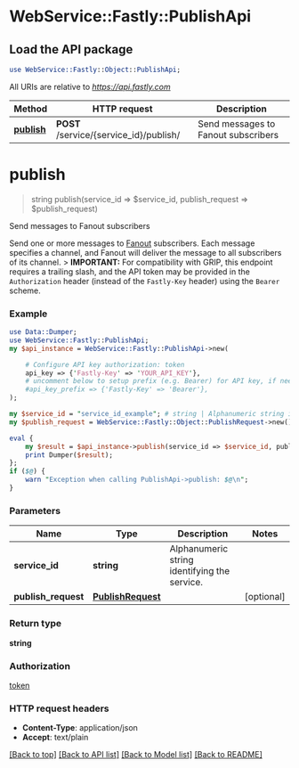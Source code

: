 # WebService::Fastly::PublishApi

## Load the API package
```perl
use WebService::Fastly::Object::PublishApi;
```

All URIs are relative to *https://api.fastly.com*

Method | HTTP request | Description
------------- | ------------- | -------------
[**publish**](PublishApi.md#publish) | **POST** /service/{service_id}/publish/ | Send messages to Fanout subscribers


# **publish**
> string publish(service_id => $service_id, publish_request => $publish_request)

Send messages to Fanout subscribers

Send one or more messages to [Fanout](https://www.fastly.com/documentation/learning/concepts/real-time-messaging/fanout) subscribers. Each message specifies a channel, and Fanout will deliver the message to all subscribers of its channel. > **IMPORTANT:** For compatibility with GRIP, this endpoint requires a trailing slash, and the API token may be provided in the `Authorization` header (instead of the `Fastly-Key` header) using the `Bearer` scheme. 

### Example
```perl
use Data::Dumper;
use WebService::Fastly::PublishApi;
my $api_instance = WebService::Fastly::PublishApi->new(

    # Configure API key authorization: token
    api_key => {'Fastly-Key' => 'YOUR_API_KEY'},
    # uncomment below to setup prefix (e.g. Bearer) for API key, if needed
    #api_key_prefix => {'Fastly-Key' => 'Bearer'},
);

my $service_id = "service_id_example"; # string | Alphanumeric string identifying the service.
my $publish_request = WebService::Fastly::Object::PublishRequest->new(); # PublishRequest | 

eval {
    my $result = $api_instance->publish(service_id => $service_id, publish_request => $publish_request);
    print Dumper($result);
};
if ($@) {
    warn "Exception when calling PublishApi->publish: $@\n";
}
```

### Parameters

Name | Type | Description  | Notes
------------- | ------------- | ------------- | -------------
 **service_id** | **string**| Alphanumeric string identifying the service. | 
 **publish_request** | [**PublishRequest**](PublishRequest.md)|  | [optional] 

### Return type

**string**

### Authorization

[token](../README.md#token)

### HTTP request headers

 - **Content-Type**: application/json
 - **Accept**: text/plain

[[Back to top]](#) [[Back to API list]](../README.md#documentation-for-api-endpoints) [[Back to Model list]](../README.md#documentation-for-models) [[Back to README]](../README.md)

